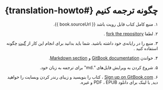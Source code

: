 <div dir=rtl>

# چگونه ترجمه کنیم  {#translation-howto}
۱. منبع کامل کتاب قابل رویت باشد  {{ book.sourceUrl }}.

۲. لطفا  [fork the repository](https://help.github.com/articles/fork-a-repo) .

۳.  منبع را در رایانه‌ی خود داشته باشید. شما باید بدانید  برای انجام این کار از  [گیت](http://www.git-scm.com) چگونه استفاده کنید .

۴. خواندن  [GitBook documentation](https://help.gitbook.com) و [Markdown section](https://help.gitbook.com/format/markdown.html).

۵. شروع کردن به ویرایش فایل‌های ".md" برای ترجمه به زبان خود.

۶. [Sign up on GitBook.com](https://www.gitbook.com) ، کتاب را بنویسید و زیبای رندر کردن وبسایت را  خواهید دید, با لینک برای دانلود PDF ، EPUB و غیره.
